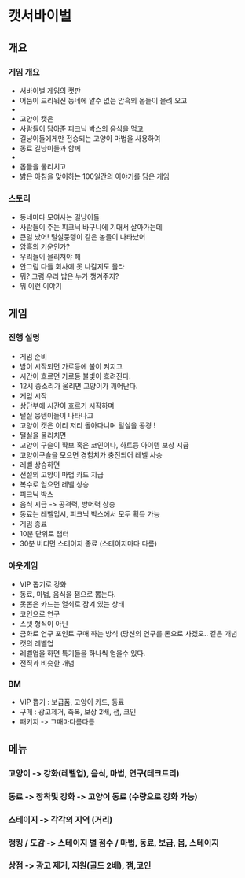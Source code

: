 # 캣서바이벌
## 개요
### 게임 개요
- 서바이벌 게임의 캣판
- 어둠이 드리워진 동네에 알수 없는 암흑의 몹들이 몰려 오고 
- 
- 고양이 캣은
- 사람들이 담아준 피크닉 박스의 음식을 먹고
- 길냥이들에게만 전승되는 고양이 마법을 사용하여 
- 동료 길냥이들과 함께 
- 
- 몹들을 물리치고 
- 밝은 아침을 맞이하는 100일간의 이야기를 담은 게임

### 스토리
- 동네마다 모여사는 길냥이들
- 사람들이 주는 피크닉 바구니에 기대서 살아가는데 
- 큰일 났어! 털실뭉텡이 같은 놈들이 나타났어
- 암흑의 기운인가?
- 우리들이 물리쳐야 해
- 안그럼 다들 회사에 못 나갈지도 몰라
- 뭐? 그럼 우리 밥은 누가 챙겨주지?
- 뭐 이런 이야기

## 게임
### 진행 설명
- 게임 준비
 - 밤이 시작되면 가로등에 불이 켜지고 
 - 시간이 흐르면 가로등 불빛이 흐려진다.
 - 12시 종소리가 울리면 고양이가 깨어난다. 
- 게임 시작
 - 상단부에 시간이 흐르기 시작하며 
 - 털실 뭉텡이들이 나타나고
 - 고양이 캣은 이리 저리 돌아다니며 털실을 공경 !
- 털실을 물리치면
 - 고양이 구슬이 확보 혹은 코인이나, 하트등 아이템 보상 지급
 - 고양이구슬을 모으면 경험치가 충전되어 레벨 사승
- 레벨 상승하면
 - 전설의 고양이 마법 카드 지급
 - 복수로 얻으면 레벨 상승
- 피크닉 박스
 - 음식 지급 -> 공격력, 방어력 상승
- 동료는 레벨업시, 피크닉 박스에서 모두 획득 가능
- 게임 종료
 - 10분 단위로 챕터
 - 30분 버티면 스테이지 종료 (스테이지마다 다름)

### 아웃게임
- VIP 뽑기로 강화 
 - 동료, 마법, 음식을 잼으로 뽑는다. 
 - 못뽑은 카드는 열쇠로 잠겨 있는 상태
- 코인으로 연구
 - 스탯 형식이 아닌 
 - 금화로 연구 포인트 구매 하는 방식 (당신의 연구를 돈으로 사겠오.. 같은 개념
- 캣의 레벨업
 - 레벨업을 하면 특기들을 하나씩 얻을수 있다. 
 - 전직과 비슷한 개념
  
### BM
- VIP 뽑기 : 보급품, 고양이 카드, 동료
- 구매 : 광고제거, 축복, 보상 2배, 잼, 코인
- 패키지 -> 그때마다름다름

## 메뉴
### 고양이 -> 강화(레벨업), 음식, 마법, 연구(테크트리)
### 동료 -> 장착및 강화 -> 고양이 동료 (수량으로 강화 가능)
### 스테이지 -> 각각의 지역 (거리) 
### 랭킹 / 도감 -> 스테이지 별 점수 / 마법, 동료, 보급, 몹, 스테이지
### 상점 -> 광고 제거, 지원(골드 2배), 잼,코인

